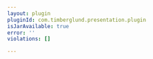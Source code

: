 ```yaml
---
layout: plugin
pluginId: com.timberglund.presentation.plugin
isJarAvailable: true
error: ''
violations: []

---
```

